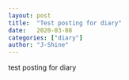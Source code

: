 ```yaml
---
layout: post
title:  "Test posting for diary"
date:   2020-03-08
categories: ["diary"]
author: "J-Shine"
---
```

test posting for diary
